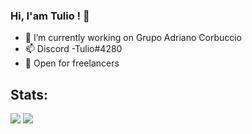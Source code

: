 ### Hi, I'am Tulio ! 👋

- :briefcase: I’m currently working on Grupo Adriano Corbuccio
- 📫 Discord -Tulio#4280
- :briefcase: Open for freelancers

## Stats:
<img src="https://github-readme-stats.vercel.app/api?username=tuliodev&theme=dark&tshow_icons=true">
<img src="https://github-readme-stats.vercel.app/api/top-langs/?username=tuliodev&theme=dark&layout=compact">

